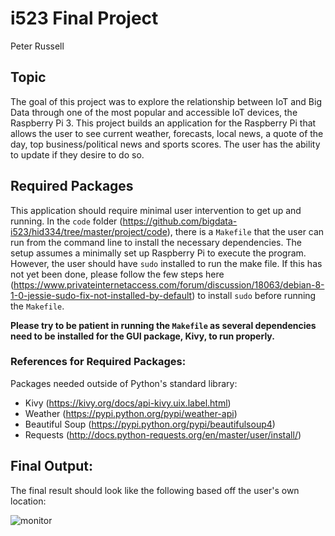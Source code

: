 # i523 Final Project 
Peter Russell
## Topic 
The goal of this project was to explore the relationship between IoT and Big Data through one of the most popular and accessible IoT devices, the Raspberry Pi 3. This project builds an application for the Raspberry Pi that allows the user to see current weather, forecasts, local news, a quote of the day, top business/political news and sports scores. The user has the ability to update if they desire to do so. 

## Required Packages
This application should require minimal user intervention to get up and running. In the `code` folder (https://github.com/bigdata-i523/hid334/tree/master/project/code), there is a `Makefile` that the user can run from the command line to install the necessary dependencies. The setup assumes a minimally set up Raspberry Pi to execute the program. However, the user should have `sudo` installed to run the make file. If this has not yet been done, please follow the few steps here (https://www.privateinternetaccess.com/forum/discussion/18063/debian-8-1-0-jessie-sudo-fix-not-installed-by-default) to install `sudo` before running the `Makefile`. 

**Please try to be patient in running the `Makefile` as several dependencies need to be installed for the GUI package, Kivy, to run properly.**

### References for Required Packages:
Packages needed outside of Python's standard library: 
* Kivy (https://kivy.org/docs/api-kivy.uix.label.html)
* Weather (https://pypi.python.org/pypi/weather-api)
* Beautiful Soup (https://pypi.python.org/pypi/beautifulsoup4)
* Requests (http://docs.python-requests.org/en/master/user/install/)

## Final Output: 
The final result should look like the following based off the user's own location: 

![monitor](https://user-images.githubusercontent.com/31293179/33550867-6ee0d3b2-d8bd-11e7-8ad2-4a637fa3faef.png)

